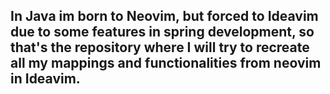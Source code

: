## In Java im born to Neovim, but forced to Ideavim due to some features in spring development, so that's the repository where I will try to recreate all my mappings and functionalities from neovim in Ideavim.
